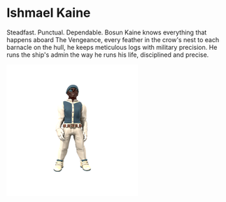 # Ishmael Kaine
Steadfast. Punctual. Dependable. Bosun Kaine knows everything that happens aboard The Vengeance, every feather in the crow's nest to each barnacle on the hull, he keeps meticulous logs with military precision. He runs the ship's admin the way he runs his life, disciplined and precise.

![](IshmaelCain.png)